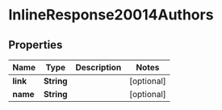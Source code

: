 

# InlineResponse20014Authors


## Properties

Name | Type | Description | Notes
------------ | ------------- | ------------- | -------------
**link** | **String** |  |  [optional]
**name** | **String** |  |  [optional]



